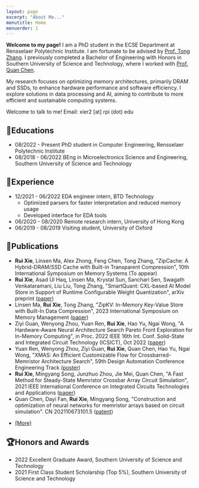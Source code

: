 ```yaml
---
layout: page
excerpt: "About Me..."
menutitle: Home
menuorder: 1
---
```

**Welcome to my page!** I am a PhD student in the ECSE Department at Rensselaer Polytechnic Institute. I am fortunate to be advised by [Prof. Tong Zhang](https://sites.ecse.rpi.edu/~tzhang/).
I previously completed a Bachelor of Engineering with Honors in Southern University of Science and Technology, where I worked with [Prof. Quan Chen](https://sme.sustech.edu.cn/en/index/teacher/neiye/id/40.html).

My research focuses on optimizing memory architectures, primarily DRAM and SSDs, to enhance hardware performance and software efficiency. I explore solutions in data processing and AI, aiming to contribute to more efficient and sustainable computing systems.

Welcome to talk to me!
Email: xier2 [at] rpi (dot) edu

## 🏫Educations

* 08/2022 - Present PhD student in Computer Engineering, Rensselaer Polytechnic Institute
* 08/2018 - 06/2022 BEng in Microelectronics Science and Engineering, Southern University of Science and Technology

## 💼Experience
- 12/2021 - 06/2022 EDA engineer intern, BTD Technology
  - Optimized parsers for faster interpretation and reduced memory usage
  - Developed interface for EDA tools
- 06/2020 - 08/2020 Remote research intern, University of Hong Kong
- 06/2019 - 08/2019 Visiting student, University of Oxford


<!-- ## 📰News

* **06/2023** Our work accepcted by in ISMM 2023.
* **11/2021** An oral report at IEEE ICTA 2021 (Zhuhai) (Online).
* **09/2021** A work was accepted by [IEEE ICTA 2021](http://www.ieee-icta.net/) -->

## 📕Publications

- **Rui Xie**, Linsen Ma, Alex Zhong, Feng Chen, Tong Zhang, "ZipCache: A Hybrid-DRAM/SSD Cache with Built-in Transparent Compression", 10th International Symposium on Memory Systems (To appear)
- **Rui Xie**, Asad Ul Haq, Linsen Ma, Krystal Sun, Sanchari Sen, Swagath Venkataramani, Liu Liu, Tong Zhang, "SmartQuant: CXL-based AI Model Store in Support of Runtime Configurable Weight Quantization", arXiv preprint ([paper](https://arxiv.org/abs/2407.15866))
- Linsen Ma, **Rui Xie**, Tong Zhang, "ZipKV: In-Memory Key-Value Store with Built-In Data Compression", 2023 International Symposium on Memory Management ([paper](https://dl.acm.org/doi/abs/10.1145/3591195.3595273))
- Ziyi Guan, Wenyong Zhou, Yuan Ren, **Rui Xie**, Hao Yu, Ngai Wong, "A Hardware-Aware Neural Architecture Search Pareto Front Exploration for In-Memory Computing", in Proc. 2022 IEEE 16th Int. Conf. Solid-State and Integrated Circuit Technology (ICSICT), Oct 2022 ([paper](https://ieeexplore.ieee.org/document/9963263))
- Yuan Ren, Wenyong Zhou, Ziyi Guan, **Rui Xie**, Quan Chen, Hao Yu, Ngai Wong, "XMAS: An Efficient Customizable Flow for Crossbarred-Memristor Architecture Search", 59th Design Automation Conference Engineering Track ([poster](https://59dac.conference-program.com/presentation/?id=ETPOST157&sess=sess187))
- **Rui Xie**, Mingyang Song, Junzhuo Zhou, Jie Mei, Quan Chen, "A Fast Method for Steady-State Memristor Crossbar Array Circuit Simulation", 2021 IEEE International Conference on Integrated Circuits Technologies and Applications ([paper](https://ieeexplore.ieee.org/document/9661817))
- Quan Chen, Dayi Fan, **Rui Xie**, Mingyang Song, "Construction and optimization of neural networks for memristor arrays based
on circuit simulation". CN 202110673101.5 ([patent](https://patents.google.com/patent/CN113570048B))
* [(More)](publications.md)

<!-- ## 📒 Reviewer Experience
* ISCAS -->

## 🏆Honors and Awards

- 2022  Excellent Graduate Award, Southern University of Science and Technology
- 2021  First Class Student Scholarship (Top 5%), Southern University of Science and Technology

<!-- * Excellent Graduate in Southern University of Science and Technology, Jun. 2022
* Graduation with Honor: College Graduate Excellence Award, Jun. 2022
* First Class of the Merit Student Scholarship, Sep. 2021
* First Prize of College Student Innovation and Entrepreneurship Training Program, Mar. 2021 -->


<!-- (Last Updated Jan. 2024) -->

<!-- <div align=center>You are the No. <a href='https://www.counter12.com'><img src='https://www.counter12.com/img-Ay4w35cD6aCbb3Z4-22.gif' border='0' alt='free counter'></a> vistor of my homepage.<script type='text/javascript' src='https://www.counter12.com/ad.js?id=Ay4w35cD6aCbb3Z4'></script></div> -->

<!-- --- -->

<!-- for rickxie.cn -->

<script type='text/javascript' id='clustrmaps' src='//cdn.clustrmaps.com/map_v2.js?cl=ffffff&w=300&t=n&d=3p-vIrt5cRJ99hVpVm3E0PmXHIg3YvSe4uSxEE5vp7Q'></script>



<!-- <a class="twitter-timeline" data-width="800" data-height="600" data-theme="light" href="https://twitter.com/RickXie10?ref_src=twsrc%5Etfw">Tweets by RickXie10</a> <script async src="https://platform.twitter.com/widgets.js" charset="utf-8"></script> -->
